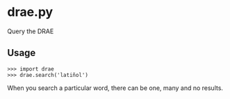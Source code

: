 # drae.py

Query the DRAE

## Usage

```
>>> import drae
>>> drae.search('latiñol')
```

When you search a particular word, there can be one, many and no results.

